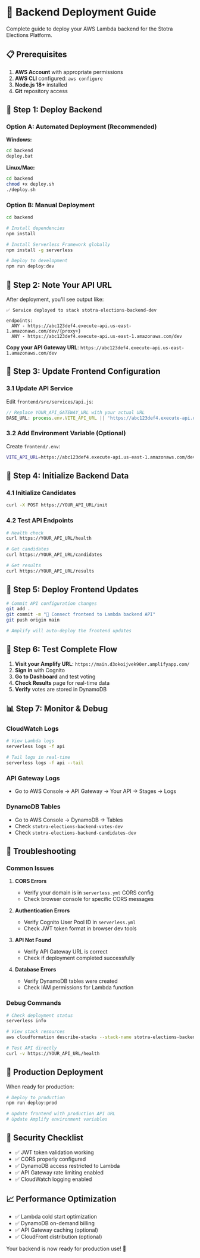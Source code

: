 # 🚀 Backend Deployment Guide

Complete guide to deploy your AWS Lambda backend for the Stotra Elections Platform.

## 📋 Prerequisites

1. **AWS Account** with appropriate permissions
2. **AWS CLI** configured: `aws configure`
3. **Node.js 18+** installed
4. **Git** repository access

## 🔧 Step 1: Deploy Backend

### Option A: Automated Deployment (Recommended)

**Windows:**
```cmd
cd backend
deploy.bat
```

**Linux/Mac:**
```bash
cd backend
chmod +x deploy.sh
./deploy.sh
```

### Option B: Manual Deployment

```bash
cd backend

# Install dependencies
npm install

# Install Serverless Framework globally
npm install -g serverless

# Deploy to development
npm run deploy:dev
```

## 📝 Step 2: Note Your API URL

After deployment, you'll see output like:
```
✅ Service deployed to stack stotra-elections-backend-dev

endpoints:
  ANY - https://abc123def4.execute-api.us-east-1.amazonaws.com/dev/{proxy+}
  ANY - https://abc123def4.execute-api.us-east-1.amazonaws.com/dev
```

**Copy your API Gateway URL**: `https://abc123def4.execute-api.us-east-1.amazonaws.com/dev`

## 🔧 Step 3: Update Frontend Configuration

### 3.1 Update API Service

Edit `frontend/src/services/api.js`:
```javascript
// Replace YOUR_API_GATEWAY_URL with your actual URL
BASE_URL: process.env.VITE_API_URL || 'https://abc123def4.execute-api.us-east-1.amazonaws.com/dev',
```

### 3.2 Add Environment Variable (Optional)

Create `frontend/.env`:
```bash
VITE_API_URL=https://abc123def4.execute-api.us-east-1.amazonaws.com/dev
```

## 🧪 Step 4: Initialize Backend Data

### 4.1 Initialize Candidates

```bash
curl -X POST https://YOUR_API_URL/init
```

### 4.2 Test API Endpoints

```bash
# Health check
curl https://YOUR_API_URL/health

# Get candidates
curl https://YOUR_API_URL/candidates

# Get results
curl https://YOUR_API_URL/results
```

## 🚀 Step 5: Deploy Frontend Updates

```bash
# Commit API configuration changes
git add .
git commit -m "🔧 Connect frontend to Lambda backend API"
git push origin main

# Amplify will auto-deploy the frontend updates
```

## 🧪 Step 6: Test Complete Flow

1. **Visit your Amplify URL**: `https://main.d3okoijvek90er.amplifyapp.com/`
2. **Sign in** with Cognito
3. **Go to Dashboard** and test voting
4. **Check Results** page for real-time data
5. **Verify** votes are stored in DynamoDB

## 📊 Step 7: Monitor & Debug

### CloudWatch Logs
```bash
# View Lambda logs
serverless logs -f api

# Tail logs in real-time
serverless logs -f api --tail
```

### API Gateway Logs
- Go to AWS Console → API Gateway → Your API → Stages → Logs

### DynamoDB Tables
- Go to AWS Console → DynamoDB → Tables
- Check `stotra-elections-backend-votes-dev`
- Check `stotra-elections-backend-candidates-dev`

## 🔧 Troubleshooting

### Common Issues

1. **CORS Errors**
   - Verify your domain is in `serverless.yml` CORS config
   - Check browser console for specific CORS messages

2. **Authentication Errors**
   - Verify Cognito User Pool ID in `serverless.yml`
   - Check JWT token format in browser dev tools

3. **API Not Found**
   - Verify API Gateway URL is correct
   - Check if deployment completed successfully

4. **Database Errors**
   - Verify DynamoDB tables were created
   - Check IAM permissions for Lambda function

### Debug Commands

```bash
# Check deployment status
serverless info

# View stack resources
aws cloudformation describe-stacks --stack-name stotra-elections-backend-dev

# Test API directly
curl -v https://YOUR_API_URL/health
```

## 🚀 Production Deployment

When ready for production:

```bash
# Deploy to production
npm run deploy:prod

# Update frontend with production API URL
# Update Amplify environment variables
```

## 🔐 Security Checklist

- ✅ JWT token validation working
- ✅ CORS properly configured
- ✅ DynamoDB access restricted to Lambda
- ✅ API Gateway rate limiting enabled
- ✅ CloudWatch logging enabled

## 📈 Performance Optimization

- ✅ Lambda cold start optimization
- ✅ DynamoDB on-demand billing
- ✅ API Gateway caching (optional)
- ✅ CloudFront distribution (optional)

Your backend is now ready for production use! 🎉